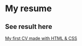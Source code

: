# My resume
## See result here 

[My first CV made with HTML & CSS](https://reneyb.github.io/resume/08_CV.html)


